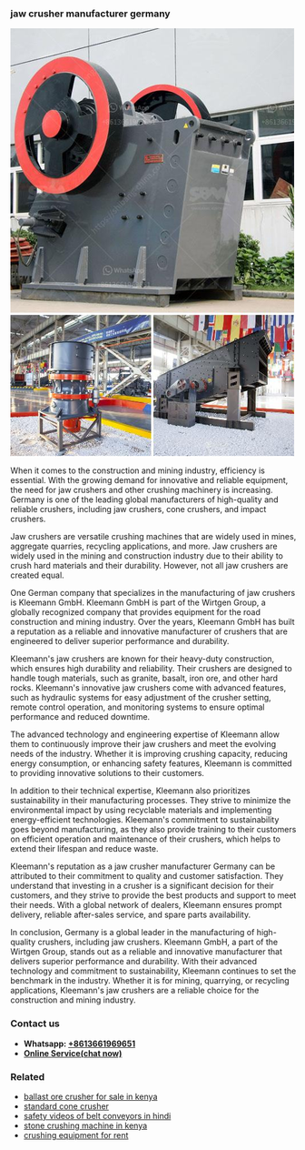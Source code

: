<h3>jaw crusher manufacturer germany</h3><img src='1706753779.jpg' alt=''><p>When it comes to the construction and mining industry, efficiency is essential. With the growing demand for innovative and reliable equipment, the need for jaw crushers and other crushing machinery is increasing. Germany is one of the leading global manufacturers of high-quality and reliable crushers, including jaw crushers, cone crushers, and impact crushers. </p><p>Jaw crushers are versatile crushing machines that are widely used in mines, aggregate quarries, recycling applications, and more. Jaw crushers are widely used in the mining and construction industry due to their ability to crush hard materials and their durability. However, not all jaw crushers are created equal. </p><p>One German company that specializes in the manufacturing of jaw crushers is Kleemann GmbH. Kleemann GmbH is part of the Wirtgen Group, a globally recognized company that provides equipment for the road construction and mining industry. Over the years, Kleemann GmbH has built a reputation as a reliable and innovative manufacturer of crushers that are engineered to deliver superior performance and durability. </p><p>Kleemann's jaw crushers are known for their heavy-duty construction, which ensures high durability and reliability. Their crushers are designed to handle tough materials, such as granite, basalt, iron ore, and other hard rocks. Kleemann's innovative jaw crushers come with advanced features, such as hydraulic systems for easy adjustment of the crusher setting, remote control operation, and monitoring systems to ensure optimal performance and reduced downtime. </p><p>The advanced technology and engineering expertise of Kleemann allow them to continuously improve their jaw crushers and meet the evolving needs of the industry. Whether it is improving crushing capacity, reducing energy consumption, or enhancing safety features, Kleemann is committed to providing innovative solutions to their customers. </p><p>In addition to their technical expertise, Kleemann also prioritizes sustainability in their manufacturing processes. They strive to minimize the environmental impact by using recyclable materials and implementing energy-efficient technologies. Kleemann's commitment to sustainability goes beyond manufacturing, as they also provide training to their customers on efficient operation and maintenance of their crushers, which helps to extend their lifespan and reduce waste. </p><p>Kleemann's reputation as a jaw crusher manufacturer Germany can be attributed to their commitment to quality and customer satisfaction. They understand that investing in a crusher is a significant decision for their customers, and they strive to provide the best products and support to meet their needs. With a global network of dealers, Kleemann ensures prompt delivery, reliable after-sales service, and spare parts availability. </p><p>In conclusion, Germany is a global leader in the manufacturing of high-quality crushers, including jaw crushers. Kleemann GmbH, a part of the Wirtgen Group, stands out as a reliable and innovative manufacturer that delivers superior performance and durability. With their advanced technology and commitment to sustainability, Kleemann continues to set the benchmark in the industry. Whether it is for mining, quarrying, or recycling applications, Kleemann's jaw crushers are a reliable choice for the construction and mining industry.</p><h3>Contact us</h3><ul><li><strong>Whatsapp:&nbsp;<a href="https://wa.me/8613661969651">+8613661969651</a></strong></li><li><a href="https://swt.shibang-china.com/?git&amp;zhl&amp;jaw crusher manufacturer germany"><strong>Online Service(chat now)</strong></a></li></ul><h3>Related</h3><ul><li><a href='ballast ore crusher for sale in kenya.md'>ballast ore crusher for sale in kenya</a></li><li><a href='standard cone crusher.md'>standard cone crusher</a></li><li><a href='safety videos of belt conveyors in hindi.md'>safety videos of belt conveyors in hindi</a></li><li><a href='stone crushing machine in kenya.md'>stone crushing machine in kenya</a></li><li><a href='crushing equipment for rent.md'>crushing equipment for rent</a></li></ul>